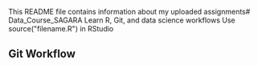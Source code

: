 This README file contains information about my uploaded assignments# Data_Course_SAGARA
Learn R, Git, and data science workflows
Use source("filename.R") in RStudio
## Git Workflow
